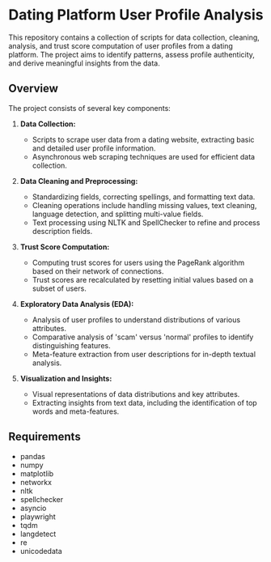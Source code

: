 # Dating Platform User Profile Analysis

This repository contains a collection of scripts for data collection, cleaning, analysis, and trust score computation of user profiles from a dating platform. The project aims to identify patterns, assess profile authenticity, and derive meaningful insights from the data.

## Overview

The project consists of several key components:

1. **Data Collection:**
   - Scripts to scrape user data from a dating website, extracting basic and detailed user profile information.
   - Asynchronous web scraping techniques are used for efficient data collection.

2. **Data Cleaning and Preprocessing:**
   - Standardizing fields, correcting spellings, and formatting text data.
   - Cleaning operations include handling missing values, text cleaning, language detection, and splitting multi-value fields.
   - Text processing using NLTK and SpellChecker to refine and process description fields.

3. **Trust Score Computation:**
   - Computing trust scores for users using the PageRank algorithm based on their network of connections.
   - Trust scores are recalculated by resetting initial values based on a subset of users.

4. **Exploratory Data Analysis (EDA):**
   - Analysis of user profiles to understand distributions of various attributes.
   - Comparative analysis of 'scam' versus 'normal' profiles to identify distinguishing features.
   - Meta-feature extraction from user descriptions for in-depth textual analysis.

5. **Visualization and Insights:**
   - Visual representations of data distributions and key attributes.
   - Extracting insights from text data, including the identification of top words and meta-features.


## Requirements

- pandas
- numpy
- matplotlib
- networkx
- nltk
- spellchecker
- asyncio
- playwright
- tqdm
- langdetect
- re
- unicodedata
